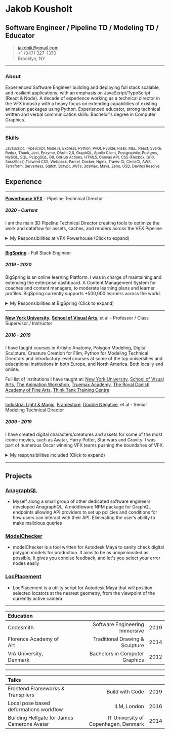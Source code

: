 # Jakob Kousholt
## Software Engineer / Pipeline TD / Modeling TD / Educator

> [jakobjk@gmail.com](jakobjk@gmail.com)\
> +1 (347) 327-1370\
> Brooklyn, NY

---
### About

Experienced Software Engineer building and deploying full stack scalable, and resilient applications, with an emphasis on JavaScript/TypeScript (React & Node). A decade of experience working as a technical director in the VFX industry with a heavy focus on extending capabilities of existing animation packages using Python. Experienced educator, strong technical written and verbal communication skills. Bachelor's degree in Computer Graphics.

---

### Skills
<sub>JavaScript, TypeScript, Node.js, Express, Python, PyQt, PySide, Flask, MEL, React, Svelte, Redux, Thunk, Jest, Enzyme, OAuth 2,0, GraphQL, Apollo Client, Postgraphile, Postgres, MySQL, SQL, PL/pgSQL, Git, GitHub Actions, HTML5, Canvas API, CSS (Flexbox, Grid, Sass/Scss),Tailwind CSS, Webpack, Parcel, Docker, Nginx, Travis-CI, CircleCI, AWS, Terraform, Serverless, Sqitch, Bcrypt, JWTs, 3dsMax, Maya, Zeno, USD, Davinci Resolve</sub>

## Experience
---
[**Powerhouse VFX**](http://www.powerhousevfx.com/) - Pipeline Technical Director
##### 2020 - Current
I am the main 3D Pipeline Technical Director creating tools to optimize the work and dataflow for assets, caches, and renders across the VFX Pipeline
<details>
<summary>My Responsibilities at VFX Powerhouse (Click to expand)</summary>

* Adding custom metadata to Utilized PyQt Framework within Houdini to generate a UI enabling texture artists to import to current project, and convert textures to the RAT format
* Calculated the ray intersection of meshes to position tracker points from the angle of the camera enabling faster workflow for matchmovers
* Adding custom to publishes within shotgun to enable DCCs to establish render and overscan resolution on import/exports, and other extensible post publish/import hooks

</details>

---

[**BigSpring**](https://www.bigspring.io/) - Full Stack Engineer
##### 2019 - 2020
BigSpring is an online learning Platform. I was in charge of maintaining and extending the enterprise dashboard. A Content Management System for coaches and content managers, to moderate learning plans and learner profiles. BigSpring currently supports +500,000 learners across the world.

<details>
<summary>My Responsibilities at BigSpring (Click to expand)</summary>

* Implementing and extending business logic utilizing serverless framework (nodejs) and functions written in PL/pgSQL within postgres.
* Utilized Apollo Client local caching, and http batching, to manage local state and improve responsiveness and minimize network latency
* Implementing row, and column level security to ensures users of the privacy of their data at the database level
* Worked closely with the UI team to ensure pixel level accuracy between the design and the implementation within the frontend react application
* Utilizing SQL queries to assist the analytics teams generate the weekly reports for Uber
* Defined custom types as input parameters for PL/pgSQL functions, in order to implement type safety for our functions served by our GraphQL API
* Deploying and extending AWS infrastructure using Terraform, to keep our infrastructure up to the task of our growing user base which surpassed 500,000 active users. Approaches include pooling, load balancing, read/write splitting, deploying read replicas, and caching
* Implemented segment across our application by setting up posts requests in our react application, IAM policies within our AWS infrastructure, and schemas within our RDS (postgres) database, in order to enable complex analysis of user behavior
  </details>

---

[**New York University**](https://www.nyu.edu/), [**School of Visual Arts**](https://sva.edu/), et al - Professor / Class Supervisor / Instructor
##### 2016 - 2019

I have taught courses in Artistic Anatomy, Polygon Modeling, Digital Sculpture, Creature Creation for Film, Python for Modeling Technical Directors and introductory level courses at some of the top universities and educational institutions in both Europe, and North America. Both locally and online.


Full list of institutions I have taught at: [New York University](https://www.nyu.edu/), [School of Visual Arts](https://sva.edu/), [The Animation Workshop](https://animationworkshop.via.dk/),  [Truemax Academy](https://truemax.com/), [The Royal Danish Academy of Fine Arts](https://kadk.dk/en/kadk), [Think Tank Training Centre](https://www.tttc.ca/)

---

[Industrial Light & Magic](https://www.ilm.com/), [Framestore](https://framestore.com/), [Double Negative](https://dneg.com/), et al - Senior Modeling Technical Director
##### 2009 - 2019
 I have created digital characters/creatures and assets for some of the most iconic movies, such as Avatar, Harry Potter, Star wars and Gravity. I was part of numerous Oscar winning VFX teams pushing the boundaries of VFX.
 <details>
 <summary>My responsibilities included (Click to expand)</summary>

* Creating, and supporting hero assets throughout the VFX pipeline including writing custom tools and scripts when needed
* Establish topological best practices to enable proper anatomical deformation in organic models through rigging and animation
* Build FACS enabled blendShapes working closely with the rigging team to ensure animators could reach their performance
* Working with leads from other departments to establish efficient workflows and processes to meet production requirements
* Create fast turn around assets for the Virtual Production team for quick planning of sequences and shots
* Provide artistic and technical feedback to other team members, ensuring aesthetic and technical standards were met for production needs
* Write python tools to enhance and automate established workflows
* Continuously improve upon current pipeline, by introducing new tools and workflows when necessary

</details>

---

## Projects

### [AnagraphQL](https://github.com/oslabs-beta/anagraphql)
* Myself along a small group of other dedicated software engineers developed AnagraphQL. A middleware NPM package for GraphQL endpoints allowing API providers to set up policies and conditions for how users can interact with their API. Eliminating the user’s ability to make malicious queries

### [ModelChecker](https://github.com/JakobJK/modelChecker)
* modelChecker is a tool written for Autodesk Maya to sanity check digital polygon models for production. It aims to be as unopinionated as possible, It gives you concise feedback, and let's you select your error nodes easily

### [LocPlacement](https://github.com/JakobJK/locPlacement)
* LocPlacement is a utility script for Autodesk Maya that will position selected locators at the nearest geometry, from the viewpoint of the currently active camera


---
| Education                         |                                 |        |
| :---                              |    ---:                         |   ---: |
| Codesmith                         | Software Engineering Immersive  | 2019   |
| Florence Academy of Art           | Traditional Drawing & Sculpture | 2014   |
| VIA University, Denmark           | Bachelors in Computer Graphics  | 2012   |

---

| Talks                                                 |                                      |        |
| :---                                                  |    ---:                              |   ---: |
| Frontend Frameworks & Transpilers                     | Build with Code                      | 2019   |
| Local pose based deformations workflow                | ILM, London                          | 2016   |
| Building Hellgate for James Camerons Avatar           | IT University of Copenhagen, Denmark | 2014   |